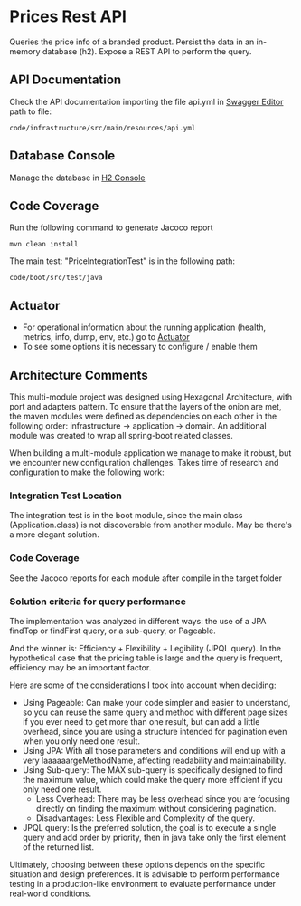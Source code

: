 # Prices Rest API
Queries the price info of a branded product.
Persist the data in an in-memory database (h2).
Expose a REST API to perform the query.

## API Documentation
Check the API documentation importing the file api.yml in [Swagger Editor](https://editor.swagger.io/)
path to file:
```
code/infrastructure/src/main/resources/api.yml
```

## Database Console
Manage the database in [H2 Console](http://localhost:8080/h2-console)

## Code Coverage
Run the following command to generate Jacoco report
```
mvn clean install
```

The main test: "PriceIntegrationTest" is in the following path:
```
code/boot/src/test/java
```

## Actuator
- For operational information about the running application
  (health, metrics, info, dump, env, etc.) go to [Actuator](http://localhost:8080/actuator)
- To see some options it is necessary to configure / enable them

## Architecture Comments
This multi-module project was designed using Hexagonal Architecture, with port and adapters pattern.
To ensure that the layers of the onion are met, the maven modules were defined as dependencies on each other in the 
following order: infrastructure -> application -> domain.
An additional module was created to wrap all spring-boot related classes.

When building a multi-module application we manage to make it robust, but we encounter new configuration challenges.
Takes time of research and configuration to make the following work:

### Integration Test Location
The integration test is in the boot module, since the main class (Application.class) is not discoverable from another module.
May be there's a more elegant solution.

### Code Coverage
See the Jacoco reports for each module after compile in the target folder

### Solution criteria for query performance
The implementation was analyzed in different ways: the use of a JPA findTop or findFirst query, 
or a sub-query, or Pageable.

And the winner is: Efficiency + Flexibility + Legibility (JPQL query). In the hypothetical case that the pricing table is large and the query is frequent, efficiency may be an important factor.

Here are some of the considerations I took into account when deciding:

- Using Pageable: Can make your code simpler and easier to understand, so you can reuse the same query and method with 
different page sizes if you ever need to get more than one result, but can add a little overhead, since you are using 
a structure intended for pagination even when you only need one result.
- Using JPA: With all those parameters and conditions will end up with a very laaaaaargeMethodName, affecting readability and maintainability.
- Using Sub-query: The MAX sub-query is specifically designed to find the maximum value, which could make the query more efficient if you only need one result.
  - Less Overhead: There may be less overhead since you are focusing directly on finding the maximum without considering pagination. 
  - Disadvantages: Less Flexible and Complexity of the query.
- JPQL query: Is the preferred solution, the goal is to execute a single query and add order by priority, then in java take only the first element of the returned list.

Ultimately, choosing between these options depends on the specific situation and design preferences. 
It is advisable to perform performance testing in a production-like environment to evaluate performance under real-world conditions.

